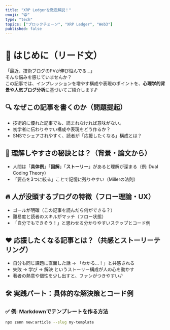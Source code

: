 ```yaml
---
title: "XRP Ledgerを徹底解説！"
emoji: "😺"
type: "tech"
topics: ["ブロックチェーン", "XRP Ledger", "Web3"]
published: false
---
```


# 🧠 はじめに（リード文）

「最近、技術ブログのPVが伸び悩んでる…」  
そんな悩みを感じていませんか？  
この記事では、インプレッションを増やす構成や表現のポイントを、**心理学的背景や人気ブログ分析**に基づいてご紹介します♪

## 🔍 なぜこの記事を書くのか（問題提起）

- 技術的に優れた記事でも、読まれなければ意味がない。
- 初学者に伝わりやすい構成や表現をどう作るか？
- SNSでシェアされやすく、読者が「応援したくなる」構成とは？

## 🧩 理解しやすさの秘訣とは？（背景・論文から）

- 人間は「**具体例**」「**図解**」「**ストーリー**」があると理解が深まる（例: Dual Coding Theory）
- 「要点を3つに絞る」ことで記憶に残りやすい（Millerの法則）

## 🔥 人が没頭するブログの特徴（フロー理論・UX）

- ゴールが明確（この記事を読んだら何ができる？）
- 難易度と読者のスキルがマッチ（フロー状態）
- 「自分でもできそう！」と思わせる分かりやすいステップとコード例

## ❤️ 応援したくなる記事とは？（共感とストーリーテリング）

- 自分も同じ課題に直面した話 → 「わかる…！」と共感される
- 失敗 → 学び → 解決 というストーリー構成が人の心を動かす
- 著者の熱意や個性を少し出すと、ファンがつきやすい♪

## 🛠 実践パート：具体的な解決策とコード例

### ✅ 例: Markdownでテンプレートを作る方法

```bash
npx zenn new:article --slug my-template
